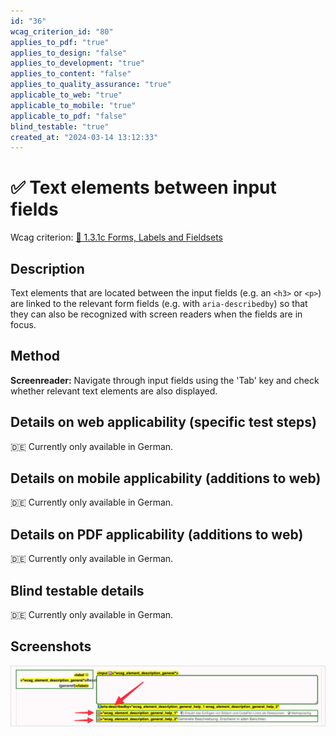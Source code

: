 ```yaml
---
id: "36"
wcag_criterion_id: "80"
applies_to_pdf: "true"
applies_to_design: "false"
applies_to_development: "true"
applies_to_content: "false"
applies_to_quality_assurance: "true"
applicable_to_web: "true"
applicable_to_mobile: "true"
applicable_to_pdf: "false"
blind_testable: "true"
created_at: "2024-03-14 13:12:33"
---
```


# ✅ Text elements between input fields

Wcag criterion: [📜 1.3.1c Forms, Labels and Fieldsets](..)

## Description

Text elements that are located between the input fields (e.g. an `<h3>` or `<p>`) are linked to the relevant form fields (e.g. with `aria-describedby`) so that they can also be recognized with screen readers when the fields are in focus.

## Method

**Screenreader:** Navigate through input fields using the 'Tab' key and check whether relevant text elements are also displayed.

## Details on web applicability (specific test steps)

🇩🇪 Currently only available in German.

## Details on mobile applicability (additions to web)

🇩🇪 Currently only available in German.

## Details on PDF applicability (additions to web)

🇩🇪 Currently only available in German.

## Blind testable details

🇩🇪 Currently only available in German.

## Screenshots

![Beschreibende Texte in A4AA](images/beschreibende-texte-in-a4aa.png)
